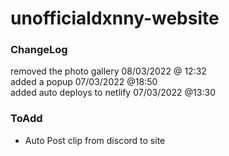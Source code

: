 # unofficialdxnny-website

### ChangeLog

removed the photo gallery 08/03/2022 @ 12:32 <br>
added a popup 07/03/2022 @18:50 <br>
added auto deploys to netlify 07/03/2022 @13:30


### ToAdd

- Auto Post clip from discord to site
